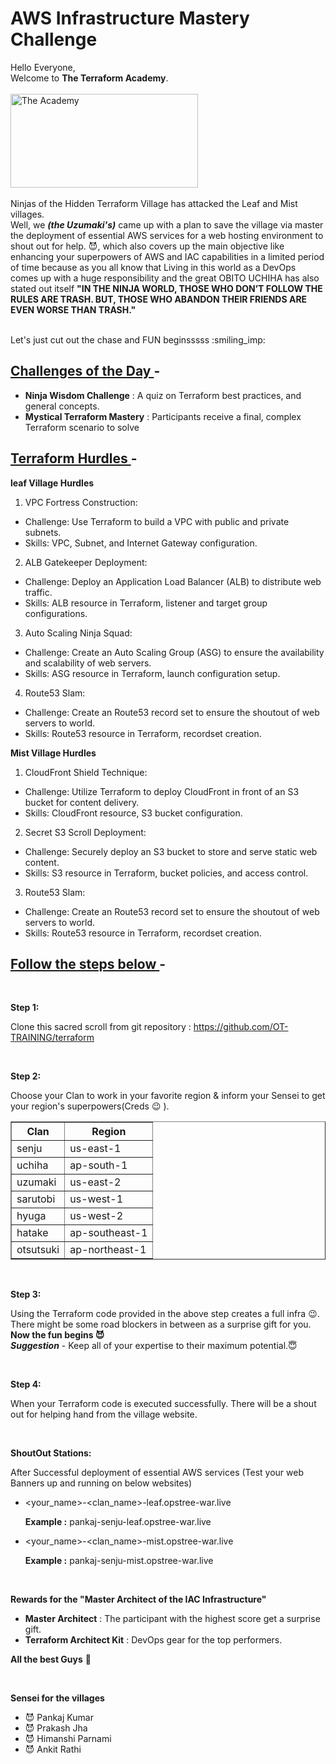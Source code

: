 # **AWS Infrastructure Mastery Challenge**

Hello Everyone,
<br>
Welcome to **The Terraform Academy**. 
<br>
<br><img src="https://static.wikia.nocookie.net/naruto/images/a/ae/The_Academy.png" alt="The Academy" width="300" height="150">
<br>
<br>
Ninjas of the Hidden Terraform Village has attacked the Leaf and Mist villages. 
<br>
Well, we ***(the Uzumaki's)*** came up with a plan to save the village via master the deployment of essential AWS services for a web hosting environment to shout out for help. :smiling_imp:, which also covers up the main objective like enhancing your superpowers of AWS and IAC capabilities in a limited period of time because as you all know that Living in this world as a DevOps comes up with a huge responsibility and the great OBITO UCHIHA has also stated out itself **"IN THE NINJA WORLD, THOSE WHO DON’T FOLLOW THE RULES ARE TRASH. BUT, THOSE WHO ABANDON THEIR FRIENDS ARE EVEN WORSE THAN TRASH."**

<br>
Let's just cut out the chase and FUN beginsssss :smiling_imp:
<br>

## <ins> **Challenges of the Day </ins> -**

- **Ninja Wisdom Challenge** : A quiz on Terraform best practices, and general concepts.
- **Mystical Terraform Mastery** : Participants receive a final, complex Terraform scenario to solve 

## <ins> **Terraform Hurdles </ins> -**

**leaf Village Hurdles**
1. VPC Fortress Construction:
- Challenge: Use Terraform to build a VPC with public and private subnets.
- Skills: VPC, Subnet, and Internet Gateway configuration.
2. ALB Gatekeeper Deployment:
- Challenge: Deploy an Application Load Balancer (ALB) to distribute web traffic.
- Skills: ALB resource in Terraform, listener and target group configurations.
3. Auto Scaling Ninja Squad:
- Challenge: Create an Auto Scaling Group (ASG) to ensure the availability and scalability of web servers.
- Skills: ASG resource in Terraform, launch configuration setup.
4. Route53 Slam:
- Challenge: Create an Route53 record set to ensure the shoutout of web servers to world.
- Skills: Route53 resource in Terraform, recordset creation.

**Mist Village Hurdles**
1. CloudFront Shield Technique:
- Challenge: Utilize Terraform to deploy CloudFront in front of an S3 bucket for content delivery.
- Skills: CloudFront resource, S3 bucket configuration.
2. Secret S3 Scroll Deployment:
- Challenge: Securely deploy an S3 bucket to store and serve static web content.
- Skills: S3 resource in Terraform, bucket policies, and access control.
3. Route53 Slam:
- Challenge: Create an Route53 record set to ensure the shoutout of web servers to world.
- Skills: Route53 resource in Terraform, recordset creation.

## <ins> **Follow the steps below </ins> -**

<br>

**Step 1:** 

Clone this sacred scroll from git repository : https://github.com/OT-TRAINING/terraform 

<br>

**Step 2:**

Choose your Clan to work in your favorite region & inform your Sensei to get your region's superpowers(Creds :wink: ).
<table border="1px solid;">
<thead><th>Clan</th><th>Region</th></thead>
<tbody>
<tr><td>senju    </td><td>us-east-1</td></tr>
<tr><td>uchiha   </td><td>ap-south-1</td></tr>
<tr><td>uzumaki  </td><td>us-east-2</td></tr>
<tr><td>sarutobi </td><td>us-west-1</td></tr>
<tr><td>hyuga    </td><td>us-west-2</td></tr>
<tr><td>hatake   </td><td>ap-southeast-1</td></tr>
<tr><td>otsutsuki</td><td>ap-northeast-1</td></tr>
</tbody>
</table>
<br>

**Step 3:**

Using the Terraform code provided in the above step creates a full infra :wink:. There might be some road blockers in between as a surprise gift for you.
<br> 
**Now the fun begins :smiling_imp:**
<br>
***Suggestion*** - Keep all of your expertise to their maximum potential.:innocent: 

<br>

**Step 4:**

When your Terraform code is executed successfully. There will be a shout out for helping hand from the village website.

<br>

**ShoutOut Stations:**

After Successful deployment of essential AWS services (Test your web Banners up and running on below websites)

- <your_name>-<clan_name>-leaf.opstree-war.live  

    **Example :**  pankaj-senju-leaf.opstree-war.live

- <your_name>-<clan_name>-mist.opstree-war.live

    **Example :** pankaj-senju-mist.opstree-war.live 

<br>

**Rewards for the "Master Architect of the IAC Infrastructure"**

- **Master Architect** : The participant with the highest score get a surprise gift.
- **Terraform Architect Kit** : DevOps gear for the top performers.

 **All the best Guys** :slightly_smiling_face:

<br>

**Sensei for the villages**
- :smiling_imp: Pankaj Kumar
- :smiling_imp: Prakash Jha
- :smiling_imp: Himanshi Parnami
- :smiling_imp: Ankit Rathi
